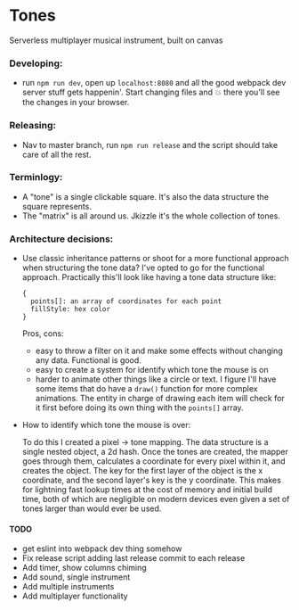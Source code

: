 # Tones

Serverless multiplayer musical instrument, built on canvas

### Developing:
* run `npm run dev`, open up `localhost:8080` and all the good webpack dev server stuff gets happenin'.
  Start changing files and :boom: there you'll see the changes in your browser.

### Releasing:
* Nav to master branch, run `npm run release` and the script should take care of all the rest.

### Terminlogy:
* A "tone" is a single clickable square. It's also the data structure the square represents.
* The "matrix" is all around us. Jkizzle it's the whole collection of tones.

### Architecture decisions:
* Use classic inheritance patterns or shoot for a more functional approach when structuring
  the tone data? I've opted to go for the functional approach. Practically this'll look like
  having a tone data structure like:

  ```
  {
    points[]: an array of coordinates for each point
    fillStyle: hex color
  }
  ```

  Pros, cons:
  + easy to throw a filter on it and make some effects without changing any data.
    Functional is good.
  + easy to create a system for identify which tone the mouse is on
  - harder to animate other things like a circle or text. I figure I'll have some
    items that do have a `draw()` function for more complex animations. The entity
    in charge of drawing each item will check for it first before doing its own thing
    with the `points[]` array.

* How to identify which tone the mouse is over:

  To do this I created a pixel -> tone mapping. The data structure is a single nested object, a 2d hash.
  Once the tones are created, the mapper goes through them, calculates a coordinate for every pixel within it,
  and creates the object. The key for the first layer of the object is the x coordinate, and the second layer's
  key is the y coordinate. This makes for lightning fast lookup times at the cost of memory and initial build
  time, both of which are negligible on modern devices even given a set of tones larger than would ever be used.

#### TODO
* get eslint into webpack dev thing somehow
* Fix release script adding last release commit to each release
* Add timer, show columns chiming
* Add sound, single instrument
* Add multiple instruments
* Add multiplayer functionality
